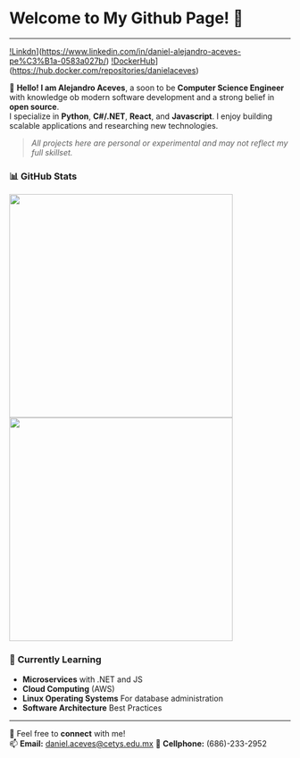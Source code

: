 ﻿# Welcome to My Github Page! 👋

---
[!Linkdn](https://img.shields.io/badge/LinkedIn-Connect-blue?style=for-the-badge&logo=linkedin)](https://www.linkedin.com/in/daniel-alejandro-aceves-pe%C3%B1a-0583a027b/)
[!DockerHub](https://img.shields.io/badge/LinkedIn-Connect-blue?style=for-the-badge&logo=dockerhub)](https://hub.docker.com/repositories/danielaceves)

👋 **Hello! I am Alejandro Aceves**, a soon to be **Computer Science Engineer** with knowledge ob modern software development and a strong belief in **open source**.  
I specialize in **Python**, **C#/.NET**, **React**, and **Javascript**. I enjoy building scalable applications and researching new technologies.
> _All projects here are personal or experimental and may not reflect my full skillset._
> 
### 📊 **GitHub Stats**
<p align="left">
  <img src="https://github-readme-stats.vercel.app/api?username=AlejandroAceves&show_icons=true&theme=dark" width="400px">
  <img src="https://github-readme-stats.vercel.app/api/top-langs/?username=AlejandroAceves&layout=compact&theme=dark" width="400px">
</p>


### 🌱 **Currently Learning**
- **Microservices** with .NET and JS
- **Cloud Computing** (AWS)
- **Linux Operating Systems** For database administration
- **Software Architecture** Best Practices

---

💬 Feel free to **connect** with me!  
📫 **Email:** daniel.aceves@cetys.edu.mx
📱 **Cellphone:** (686)-233-2952
